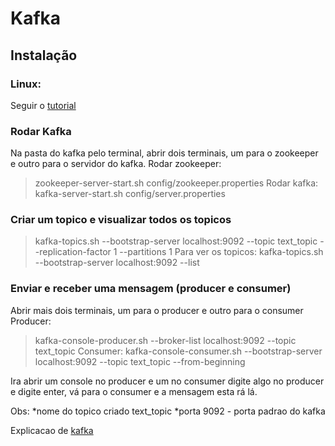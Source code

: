 # Kafka
## Instalação
### Linux:
Seguir o [tutorial](https://www.javatpoint.com/installing-kafka-on-linux)
### Rodar Kafka
Na pasta do kafka pelo terminal, abrir dois terminais, um para o zookeeper e outro para o servidor do kafka.
Rodar zookeeper:
>zookeeper-server-start.sh config/zookeeper.properties
Rodar kafka:
>kafka-server-start.sh config/server.properties
### Criar um topico e visualizar todos os topicos
>kafka-topics.sh --bootstrap-server localhost:9092 --topic text_topic --replication-factor 1 --partitions 1
Para ver os topicos:
>kafka-topics.sh --bootstrap-server localhost:9092 --list
### Enviar e receber uma mensagem (producer e consumer)
Abrir mais dois terminais, um para o producer e outro para o consumer
Producer:
>kafka-console-producer.sh --broker-list localhost:9092 --topic text_topic
Consumer:
>kafka-console-consumer.sh --bootstrap-server localhost:9092 --topic text_topic --from-beginning

Ira abrir um console no producer e um no consumer
digite algo no producer e digite enter, vá para o consumer e a mensagem esta rá lá.

Obs:
*nome do topico criado text_topic
*porta 9092 - porta padrao do kafka

Explicacao de [kafka](https://www.youtube.com/watch?v=M4mHkuQ0mqQ)
